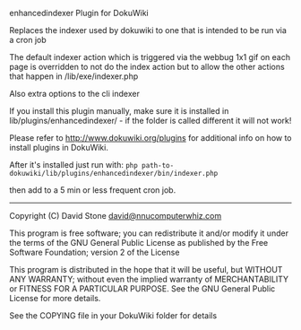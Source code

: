 enhancedindexer Plugin for DokuWiki

Replaces the indexer used by dokuwiki to one that is intended to be run via a cron job

The default indexer action which is triggered via the webbug 1x1 gif on each page is
overridden to not do the index action but to allow the other actions that happen in 
/lib/exe/indexer.php

Also extra options to the cli indexer

If you install this plugin manually, make sure it is installed in
lib/plugins/enhancedindexer/ - if the folder is called different it
will not work!

Please refer to http://www.dokuwiki.org/plugins for additional info
on how to install plugins in DokuWiki.

After it's installed just run with:
`php path-to-dokuwiki/lib/plugins/enhancedindexer/bin/indexer.php`

then add to a 5 min or less frequent cron job.

----
Copyright (C) David Stone <david@nnucomputerwhiz.com>

This program is free software; you can redistribute it and/or modify
it under the terms of the GNU General Public License as published by
the Free Software Foundation; version 2 of the License

This program is distributed in the hope that it will be useful,
but WITHOUT ANY WARRANTY; without even the implied warranty of
MERCHANTABILITY or FITNESS FOR A PARTICULAR PURPOSE.  See the
GNU General Public License for more details.

See the COPYING file in your DokuWiki folder for details
